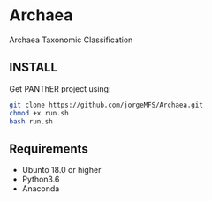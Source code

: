 # Archaea
Archaea Taxonomic Classification

## INSTALL
Get PANThER project using:
```bash
git clone https://github.com/jorgeMFS/Archaea.git
chmod +x run.sh
bash run.sh 
```


## Requirements
- Ubunto 18.0 or higher
- Python3.6
- Anaconda
